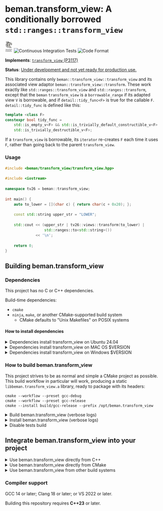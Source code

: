 <!--
SPDX-License-Identifier: Apache-2.0 WITH LLVM-exception
-->

# beman.transform_view: A conditionally borrowed `std::ranges::transform_view`

<img src="https://github.com/bemanproject/beman/blob/main/images/logos/beman_logo-beman_library_under_development.png" style="width:5%; height:auto;"> ![Continuous Integration Tests](https://github.com/tzlaine/transform_view/actions/workflows/ci_tests.yml/badge.svg) ![Code Format](https://github.com/tzlaine/transform_view/actions/workflows/pre-commit.yml/badge.svg)

**Implements**: [`transform_view` (P3117)](https://wg21.link/P3117)

**Status**: [Under development and not yet ready for production use.](https://github.com/bemanproject/beman/blob/main/docs/BEMAN_LIBRARY_MATURITY_MODEL.md#under-development-and-not-yet-ready-for-production-use)

This library contains only `beman::transform_view::transform_view` and its
associated view adaptor `beman::transform_view::transform`.  These work
exactly like `std::ranges::transform_view` and `std::ranges::transform`,
except that the `beman` `transform_view` is a `borrowable_range` if its
adapted view `V` is borrowable, and if `detail::tidy_func<F>` is true for the
callable `F`.  `detail::tidy_func` is defined like this:

```c++
template <class F>
constexpr bool tidy_func =
    std::is_empty_v<F> && std::is_trivially_default_constructible_v<F> &&
    std::is_trivially_destructible_v<F>;
```

If a `transform_view` is borrowable, its `iterator` re-creates `F` each time
it uses `F`, rather than going back to the parent `transform_view`.

### Usage

```c++
#include <beman/transform_view/transform_view.hpp>

#include <iostream>

namespace tv26 = beman::transform_view;

int main() {
    auto to_lower = [](char c) { return char(c + 0x20); };

    const std::string upper_str = "LOWER";

    std::cout << (upper_str | tv26::views::transform(to_lower) |
                  std::ranges::to<std::string>())
              << '\n';

    return 0;
}
```

## Building beman.transform_view

### Dependencies
This project has no C or C++ dependencies.

Build-time dependencies:

- `cmake`
- `ninja`, `make`, or another CMake-supported build system
  - CMake defaults to "Unix Makefiles" on POSIX systems

#### How to install dependencies

<details>
<summary>Dependencies install transform_view on Ubuntu 24.04  </summary>

```shell
# Install tools:
apt-get install -y cmake make ninja-build

# Toolchains:
apt-get install                           \
  g++-14 gcc-14                           \
  clang-18 clang++-18 clang-19 clang++-19
```

</details>

<details>
<summary>Dependencies install transform_view on MAC OS $VERSION </summary>

<!-- TODO Darius: rewrite section!-->
```shell
# TODO
```

</details>

<details>
<summary>Dependencies install transform_view on Windows $VERSION  </summary>
<!-- TODO Darius: rewrite section!-->

```shell
# TODO
```

</details>

### How to build beman.transform_view

This project strives to be as normal and simple a CMake project as possible.
This build workflow in particular will work,
producing a static `libbeman.transform_view.a` library, ready to package with its headers:

```shell
cmake --workflow --preset gcc-debug
cmake --workflow --preset gcc-release
cmake --install build/gcc-release --prefix /opt/beman.transform_view
```

<details>
<summary> Build beman.transform_view (verbose logs) </summary>

```shell
# Configure beman.transform_view via gcc-debug workflow for development.
$ cmake --workflow --preset gcc-debug
Executing workflow step 1 of 3: configure preset "gcc-debug"

Preset CMake variables:

  CMAKE_BUILD_TYPE="Debug"
  CMAKE_CXX_COMPILER="g++-14"
  CMAKE_CXX_FLAGS="-fsanitize=address -fsanitize=pointer-compare -fsanitize=pointer-subtract -fsanitize=leak -fsanitize=undefined"
  CMAKE_CXX_STANDARD="23"

Examples to be built: transform_view_direct_usage
-- Configuring done (0.3s)
-- Generating done (0.0s)
-- Build files have been written to: /home/tzlaine/transform_view/build/gcc-debug

Executing workflow step 2 of 3: build preset "gcc-debug"

[6/6] Linking CXX executable tests/beman/transform_view/beman.transform_view.tests.transform_view

Executing workflow step 3 of 3: test preset "gcc-debug"

Test project /home/tzlaine/transform_view/build/gcc-debug
      Start  1: transform_view_.iter_concept_categroy
 1/25 Test  #1: transform_view_.iter_concept_categroy ......................   Passed    0.01 sec
      Start  2: transform_view_.default_ctor
 2/25 Test  #2: transform_view_.default_ctor ...............................   Passed    0.02 sec
      Start  3: transform_view_.base_
 3/25 Test  #3: transform_view_.base_ ......................................   Passed    0.03 sec
      Start  4: transform_view_.begin_end
 4/25 Test  #4: transform_view_.begin_end ..................................   Passed    0.02 sec
      Start  5: transform_view_.copy_func_empty_range_copy_alg
 5/25 Test  #5: transform_view_.copy_func_empty_range_copy_alg .............   Passed    0.01 sec
      Start  6: transform_view_.copy_func_copy_alg
 6/25 Test  #6: transform_view_.copy_func_copy_alg .........................   Passed    0.03 sec
      Start  7: transform_view_.copy_func_empty_range_adaptor_copy_alg
 7/25 Test  #7: transform_view_.copy_func_empty_range_adaptor_copy_alg .....   Passed    0.03 sec
      Start  8: transform_view_.copy_func_adaptor_copy_alg
 8/25 Test  #8: transform_view_.copy_func_adaptor_copy_alg .................   Passed    0.02 sec
      Start  9: transform_view_.copy_func_empty_range_adaptor_to_vec
 9/25 Test  #9: transform_view_.copy_func_empty_range_adaptor_to_vec .......   Passed    0.04 sec
      Start 10: transform_view_.copy_func_adaptor_to_vec
10/25 Test #10: transform_view_.copy_func_adaptor_to_vec ...................   Passed    0.03 sec
      Start 11: transform_view_.lower_func_copy_alg
11/25 Test #11: transform_view_.lower_func_copy_alg ........................   Passed    0.02 sec
      Start 12: transform_view_.lower_func_range_adaptor
12/25 Test #12: transform_view_.lower_func_range_adaptor ...................   Passed    0.03 sec
      Start 13: transform_view_.lower_func_adaptor_to_vec
13/25 Test #13: transform_view_.lower_func_adaptor_to_vec ..................   Passed    0.04 sec
      Start 14: transform_view_.lower_upper_func_copy_alg
14/25 Test #14: transform_view_.lower_upper_func_copy_alg ..................   Passed    0.04 sec
      Start 15: transform_view_.lower_upper_func_range_adaptor
15/25 Test #15: transform_view_.lower_upper_func_range_adaptor .............   Passed    0.03 sec
      Start 16: transform_view_.lower_upper_func_adaptor_to_vec
16/25 Test #16: transform_view_.lower_upper_func_adaptor_to_vec ............   Passed    0.02 sec
      Start 17: transform_view_.sentinel_lower_func_copy_alg
17/25 Test #17: transform_view_.sentinel_lower_func_copy_alg ...............   Passed    0.02 sec
      Start 18: transform_view_.sentinel_lower_func_range_adaptor
18/25 Test #18: transform_view_.sentinel_lower_func_range_adaptor ..........   Passed    0.02 sec
      Start 19: transform_view_.sentinel_lower_func_adaptor_to_vec
19/25 Test #19: transform_view_.sentinel_lower_func_adaptor_to_vec .........   Passed    0.02 sec
      Start 20: transform_view_.sentinel_lower_upper_func_copy_alg
20/25 Test #20: transform_view_.sentinel_lower_upper_func_copy_alg .........   Passed    0.02 sec
      Start 21: transform_view_.sentinel_lower_upper_func_range_adaptor
21/25 Test #21: transform_view_.sentinel_lower_upper_func_range_adaptor ....   Passed    0.02 sec
      Start 22: transform_view_.sentinel_lower_upper_func_adaptor_to_vec
22/25 Test #22: transform_view_.sentinel_lower_upper_func_adaptor_to_vec ...   Passed    0.02 sec
      Start 23: transform_view_.borrowability
23/25 Test #23: transform_view_.borrowability ..............................   Passed    0.03 sec
      Start 24: transform_view_.borrowability_safety
24/25 Test #24: transform_view_.borrowability_safety .......................   Passed    0.03 sec
      Start 25: transform_view_.borrowability_safety_failure
25/25 Test #25: transform_view_.borrowability_safety_failure ...............   Passed    0.03 sec

100% tests passed, 0 tests failed out of 25

Total Test time (real) =   0.60 sec

# Configure beman.transform_view via gcc-release workflow for direct usage.
$ cmake --workflow --preset gcc-release
Executing workflow step 1 of 3: configure preset "gcc-release"

Preset CMake variables:

  CMAKE_BUILD_TYPE="RelWithDebInfo"
  CMAKE_CXX_COMPILER="g++-14"
  CMAKE_CXX_FLAGS="-O3"
  CMAKE_CXX_STANDARD="23"

Examples to be built: transform_view_direct_usage
-- Configuring done (0.3s)
-- Generating done (0.0s)
-- Build files have been written to: /home/tzlaine/transform_view/build/gcc-release

Executing workflow step 2 of 3: build preset "gcc-release"

[6/6] Linking CXX executable tests/beman/transform_view/beman.transform_view.tests.transform_view

Executing workflow step 3 of 3: test preset "gcc-release"

Test project /home/tzlaine/transform_view/build/gcc-release
      Start  1: transform_view_.iter_concept_categroy
 1/25 Test  #1: transform_view_.iter_concept_categroy ......................   Passed    0.00 sec
      Start  2: transform_view_.default_ctor
 2/25 Test  #2: transform_view_.default_ctor ...............................   Passed    0.00 sec
      Start  3: transform_view_.base_
 3/25 Test  #3: transform_view_.base_ ......................................   Passed    0.00 sec
      Start  4: transform_view_.begin_end
 4/25 Test  #4: transform_view_.begin_end ..................................   Passed    0.00 sec
      Start  5: transform_view_.copy_func_empty_range_copy_alg
 5/25 Test  #5: transform_view_.copy_func_empty_range_copy_alg .............   Passed    0.00 sec
      Start  6: transform_view_.copy_func_copy_alg
 6/25 Test  #6: transform_view_.copy_func_copy_alg .........................   Passed    0.00 sec
      Start  7: transform_view_.copy_func_empty_range_adaptor_copy_alg
 7/25 Test  #7: transform_view_.copy_func_empty_range_adaptor_copy_alg .....   Passed    0.00 sec
      Start  8: transform_view_.copy_func_adaptor_copy_alg
 8/25 Test  #8: transform_view_.copy_func_adaptor_copy_alg .................   Passed    0.00 sec
      Start  9: transform_view_.copy_func_empty_range_adaptor_to_vec
 9/25 Test  #9: transform_view_.copy_func_empty_range_adaptor_to_vec .......   Passed    0.00 sec
      Start 10: transform_view_.copy_func_adaptor_to_vec
10/25 Test #10: transform_view_.copy_func_adaptor_to_vec ...................   Passed    0.00 sec
      Start 11: transform_view_.lower_func_copy_alg
11/25 Test #11: transform_view_.lower_func_copy_alg ........................   Passed    0.00 sec
      Start 12: transform_view_.lower_func_range_adaptor
12/25 Test #12: transform_view_.lower_func_range_adaptor ...................   Passed    0.00 sec
      Start 13: transform_view_.lower_func_adaptor_to_vec
13/25 Test #13: transform_view_.lower_func_adaptor_to_vec ..................   Passed    0.00 sec
      Start 14: transform_view_.lower_upper_func_copy_alg
14/25 Test #14: transform_view_.lower_upper_func_copy_alg ..................   Passed    0.00 sec
      Start 15: transform_view_.lower_upper_func_range_adaptor
15/25 Test #15: transform_view_.lower_upper_func_range_adaptor .............   Passed    0.00 sec
      Start 16: transform_view_.lower_upper_func_adaptor_to_vec
16/25 Test #16: transform_view_.lower_upper_func_adaptor_to_vec ............   Passed    0.00 sec
      Start 17: transform_view_.sentinel_lower_func_copy_alg
17/25 Test #17: transform_view_.sentinel_lower_func_copy_alg ...............   Passed    0.00 sec
      Start 18: transform_view_.sentinel_lower_func_range_adaptor
18/25 Test #18: transform_view_.sentinel_lower_func_range_adaptor ..........   Passed    0.00 sec
      Start 19: transform_view_.sentinel_lower_func_adaptor_to_vec
19/25 Test #19: transform_view_.sentinel_lower_func_adaptor_to_vec .........   Passed    0.00 sec
      Start 20: transform_view_.sentinel_lower_upper_func_copy_alg
20/25 Test #20: transform_view_.sentinel_lower_upper_func_copy_alg .........   Passed    0.00 sec
      Start 21: transform_view_.sentinel_lower_upper_func_range_adaptor
21/25 Test #21: transform_view_.sentinel_lower_upper_func_range_adaptor ....   Passed    0.00 sec
      Start 22: transform_view_.sentinel_lower_upper_func_adaptor_to_vec
22/25 Test #22: transform_view_.sentinel_lower_upper_func_adaptor_to_vec ...   Passed    0.00 sec
      Start 23: transform_view_.borrowability
23/25 Test #23: transform_view_.borrowability ..............................   Passed    0.00 sec
      Start 24: transform_view_.borrowability_safety
24/25 Test #24: transform_view_.borrowability_safety .......................   Passed    0.00 sec
      Start 25: transform_view_.borrowability_safety_failure
25/25 Test #25: transform_view_.borrowability_safety_failure ...............   Passed    0.00 sec

100% tests passed, 0 tests failed out of 25

Total Test time (real) =   0.04 sec

# Run examples.
$ build/gcc-release/examples/beman.transform_view.examples.transform_view_direct_usage
lower

```

</details>

<details>
<summary> Install beman.transform_view (verbose logs) </summary>

```shell
# Install build artifacts from `build` directory into `opt/beman.transform_view` path.
$ cmake --install build/gcc-release --prefix /opt/beman.transform_view
-- Install configuration: "RelWithDebInfo"
-- Installing: /opt/beman.transform_view/lib/libbeman.transform_view.a
-- Installing: /opt/beman.transform_view/include/beman/transform_view/transform_view.hpp

# Check tree.
$ tree /opt/beman.transform_view
/opt/beman.transform_view
├── include
│   └── beman
│       └── transform_view
│           └── transform_view.hpp
└── lib
    └── libbeman.transform_view.a

5 directories, 2 files
```

</details>

<details>
<summary> Disable tests build </summary>

To build this project with tests disabled (and their dependencies),
simply use `BEMAN_TRANSFORM_VIEW_BUILD_TESTING=OFF` as documented in upstream [CMake documentation](https://cmake.org/cmake/help/latest/module/CTest.html):

```shell
cmake -B build -S . -DBEMAN_TRANSFORM_VIEW_BUILD_TESTING=OFF
```

</details>

## Integrate beman.transform_view into your project

<details>
<summary> Use beman.transform_view directly from C++ </summary>

This library is header only.  If you want to use `beman.transform_view` from your
project, you can include `beman/transform_view/*.hpp` files from your C++ source
files

```cpp
#include <beman/transform_view/transform_view.hpp>
```

and directly link with `libbeman.transform_view.a`

```shell
# Assume /opt/beman.transform_view staging directory.
$ c++ -o transform_view_usage examples/transform_view_direct_usage.cpp \
    -I /opt/beman.transform_view/include/ \
    -L/opt/beman.transform_view/lib/ -lbeman.transform_view
```

</details>

<details>
<summary> Use beman.transform_view directly from CMake </summary>

<!-- TODO Darius: rewrite section! Add examples. -->

For CMake based projects, you will need to use the `beman.transform_view` CMake module to define the `beman::transform_view` CMake target:

```cmake
find_package(beman.transform_view REQUIRED)
```

You will also need to add `beman::transform_view`
to the link libraries of any libraries or executables that include `beman/transform_view/*.hpp` in their source or header file.

```cmake
target_link_libraries(yourlib PUBLIC beman::transform_view)
```

</details>

<details>
<summary> Use beman.transform_view from other build systems </summary>

<!-- TODO Darius: rewrite section! Add examples. -->

Build systems that support `pkg-config` by providing a `beman.transform_view.pc` file.
Build systems that support interoperation via `pkg-config` should be able to detect `beman.transform_view` for you automatically.

</details>

### Compiler support

GCC 14 or later; Clang 18 or later; or VS 2022 or later.

Building this repository requires **C++23** or later.

